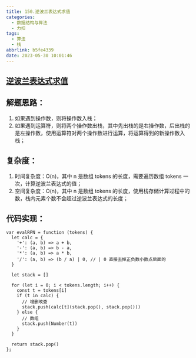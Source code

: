 ```yaml
---
title: 150.逆波兰表达式求值
categories:
  - 数据结构与算法
  - 力扣
tags:
  - 算法
  - 栈
abbrlink: b5fe4339
date: 2023-05-30 10:01:46
---
```


## [逆波兰表达式求值](https://leetcode.cn/problems/evaluate-reverse-polish-notation/)

## 解题思路：
1. 如果遇到操作数，则将操作数入栈；
2. 如果遇到运算符，则将两个操作数出栈，其中先出栈的是右操作数，后出栈的是左操作数，使用运算符对两个操作数进行运算，将运算得到的新操作数入栈；

## 复杂度：
1. 时间复杂度：O(n)，其中 n 是数组 tokens 的长度，需要遍历数组 tokens 一次，计算逆波兰表达式的值；
2. 空间复杂度：O(n)，其中 n 是数组 tokens 的长度，使用栈存储计算过程中的数，栈内元素个数不会超过逆波兰表达式的长度；

## 代码实现：
```JS
var evalRPN = function (tokens) {
  let calc = {
    '+': (a, b) => a + b,
    '-': (a, b) => b - a,
    '*': (a, b) => a * b,
    '/': (a, b) => (b / a) | 0, // | 0 直接去掉正负数小数点后面的
  }

  let stack = []

  for (let i = 0; i < tokens.length; i++) {
    const t = tokens[i]
    if (t in calc) {
      // 增删改查
      stack.push(calc[t](stack.pop(), stack.pop()))
    } else {
      // 数组
      stack.push(Number(t))
    }
  }

  return stack.pop()
};
```
